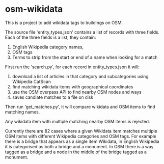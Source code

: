 osm-wikidata
============

This is a project to add wikidata tags to buildings on OSM.

The source file 'entity\_types.json' contains a list of records with three
fields. Each of the three fields is a list, they contain:

1. English Wikipedia category names,
2. OSM tags
3. Terms to strip from the start or end of a name when looking for a match

First run the 'search.py', for each record in entity\_types.json it will:

1. download a list of articles in that category and subcategories using
   Wikipedia CatScan
2. find matching wikidata items with geographical coordinates
3. use the OSM overpass API to find nearby OSM nodes and ways
4. saves candiate matches to a file on disk

Then run 'get\_matches.py', it will compare wikidata and OSM items to find
matching names.

Any wikidata item with multiple matching nearby OSM items is rejected.

Currently there are 82 cases where a given Wikidata item matches multiple OSM
items with different Wikipedia categories and OSM tags. For example there is a
bridge that appears as a single item Wikidata, in English Wikipedia it is
categorised as both a bridge and a monument. In OSM there is a way tagged as a
bridge and a node in the middle of the bridge tagged as a monument.
